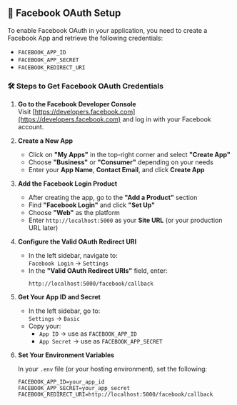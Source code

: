 ## 🔧 Facebook OAuth Setup

To enable Facebook OAuth in your application, you need to create a Facebook App and retrieve the following credentials:

- `FACEBOOK_APP_ID`
- `FACEBOOK_APP_SECRET`
- `FACEBOOK_REDIRECT_URI`

### 🛠️ Steps to Get Facebook OAuth Credentials

1. **Go to the Facebook Developer Console**  
   Visit [https://developers.facebook.com](https://developers.facebook.com) and log in with your Facebook account.

2. **Create a New App**

   - Click on **"My Apps"** in the top-right corner and select **"Create App"**
   - Choose **"Business"** or **"Consumer"** depending on your needs
   - Enter your **App Name**, **Contact Email**, and click **Create App**

3. **Add the Facebook Login Product**

   - After creating the app, go to the **"Add a Product"** section
   - Find **"Facebook Login"** and click **"Set Up"**
   - Choose **"Web"** as the platform
   - Enter `http://localhost:5000` as your **Site URL** (or your production URL later)

4. **Configure the Valid OAuth Redirect URI**

   - In the left sidebar, navigate to:  
     `Facebook Login` → `Settings`
   - In the **"Valid OAuth Redirect URIs"** field, enter:  
     ```
     http://localhost:5000/facebook/callback
     ```

5. **Get Your App ID and Secret**

   - In the left sidebar, go to:  
     `Settings` → `Basic`
   - Copy your:
     - `App ID` → use as `FACEBOOK_APP_ID`
     - `App Secret` → use as `FACEBOOK_APP_SECRET`

6. **Set Your Environment Variables**

   In your `.env` file (or your hosting environment), set the following:

   ```dotenv
   FACEBOOK_APP_ID=your_app_id
   FACEBOOK_APP_SECRET=your_app_secret
   FACEBOOK_REDIRECT_URI=http://localhost:5000/facebook/callback
